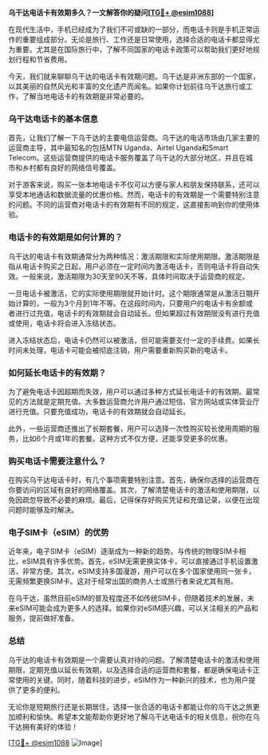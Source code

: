 **乌干达电话卡有效期多久？一文解答你的疑问[[TG💪+ @esim1088](https://t.me/s/esim1088)]**

在现代生活中，手机已经成为了我们不可或缺的一部分，而电话卡则是手机正常运作的重要组成部分。无论是旅行、工作还是日常使用，选择合适的电话卡都显得尤为重要。尤其是在国际旅行中，了解不同国家的电话卡政策可以帮助我们更好地规划行程和节省费用。

今天，我们就来聊聊乌干达的电话卡有效期问题。乌干达是非洲东部的一个国家，以其美丽的自然风光和丰富的文化遗产而闻名。如果你计划前往乌干达旅行或工作，了解当地电话卡的有效期是非常必要的。

### 乌干达电话卡的基本信息

首先，让我们了解一下乌干达的主要电信运营商。乌干达的电话市场由几家主要的运营商主导，其中最知名的包括MTN Uganda、Airtel Uganda和Smart Telecom。这些运营商提供的电话卡服务覆盖了乌干达的大部分地区，并且在城市和乡村都有良好的网络信号覆盖。

对于游客来说，购买一张本地电话卡不仅可以方便与家人和朋友保持联系，还可以享受本地通话和数据流量的优惠价格。然而，电话卡的有效期是一个需要特别注意的问题。不同的运营商对电话卡的有效期有不同的规定，这直接影响到你的使用体验。

### 电话卡的有效期是如何计算的？

乌干达的电话卡有效期通常分为两种情况：激活期限和实际使用期限。激活期限是指从电话卡购买之日起，用户必须在一定时间内激活电话卡，否则电话卡将自动失效。一般来说，激活期限为30天至90天不等，具体时间取决于运营商的规定。

一旦电话卡被激活，它的实际使用期限就开始计时。这个期限通常是从激活日期开始计算的，一般为3个月到1年不等。在这段时间内，只要用户的电话卡有余额或者进行过充值，电话卡的有效期就会自动延长。但如果超过有效期限没有进行充值或使用，电话卡将会进入冻结状态。

进入冻结状态后，电话卡仍然可以被激活，但可能需要支付一定的手续费。如果长时间未处理，电话卡可能会被彻底注销，用户需要重新购买新的电话卡。

### 如何延长电话卡的有效期？

为了避免电话卡因超期而失效，用户可以通过多种方式延长电话卡的有效期。最常见的方法就是定期充值。大多数运营商允许用户通过短信、官方网站或实体营业厅进行充值。只要充值成功，电话卡的有效期就会自动延长。

此外，一些运营商还推出了长期套餐，用户可以选择一次性购买较长使用周期的服务，比如6个月或1年的套餐。这种方式不仅方便，还能享受更多的优惠。

### 购买电话卡需要注意什么？

在购买乌干达电话卡时，有几个事项需要特别注意。首先，确保你选择的运营商在你要访问的区域有良好的网络覆盖。其次，了解清楚电话卡的激活和使用期限，以免因疏忽导致不必要的麻烦。最后，记得保存好购买凭证和充值记录，以便在出现问题时能够及时解决。

### 电子SIM卡（eSIM）的优势

近年来，电子SIM卡（eSIM）逐渐成为一种新的趋势。与传统的物理SIM卡相比，eSIM具有许多优势。首先，eSIM无需更换实体卡，可以直接通过手机设置激活，非常方便。其次，eSIM支持多国漫游，用户可以在多个国家使用同一张卡，无需频繁更换SIM卡。这对于经常出国的商务人士或旅行者来说尤其有用。

在乌干达，虽然目前eSIM的普及程度还不如传统SIM卡，但随着技术的发展，未来eSIM可能会成为更多人的选择。如果你对eSIM感兴趣，可以关注相关的产品和服务，提前做好准备。

### 总结

乌干达的电话卡有效期是一个需要认真对待的问题。了解清楚电话卡的激活和使用期限，定期充值以延长有效期，以及选择合适的运营商和套餐，都是确保电话卡正常使用的关键。同时，随着科技的进步，eSIM作为一种新兴的技术，也为用户提供了更多的便利。

无论你是短期旅行还是长期居住，选择一张合适的电话卡都能让你的乌干达之旅更加顺利和愉快。希望本文能帮助你更好地了解乌干达电话卡的相关信息，祝你在乌干达拥有美好的体验！

[[TG💪+ @esim1088](https://t.me/s/esim1088) ![Image](https://i.postimg.cc/4NQfJmqS/Snipaste-2025-05-13-00-14-12.png)]